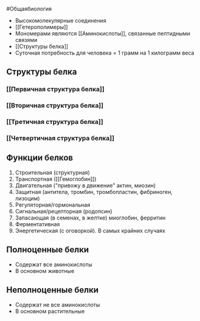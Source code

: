 #Общаябиология 
- Высокомолекулярные соединения
- [[Гетерополимеры]]
- Мономерами являются [[Аминокислоты]], связанные пептидными связями
- [[Структуры белка]] 
- Суточная потребность для человека = 1 грамм на 1 килограмм веса
## Структуры белка 
### [[Первичная структура белка]] 
### [[Вторичная структура белка]] 
### [[Третичная структура белка]] 
### [[Четвертичная структура белка]] 
## Функции белков
1. Строительная (структурная)
2. Транспортная ([[Гемоглобин]])
3. Двигательная ("привожу в движение" актин, миозин)
4. Защитная (антитела, тромбин, тромбопластин, фибриноген, лизоцим)
5. Регуляторная/гормональная
6. Сигнальная/рецепторная (родопсин)
7. Запасающая (в семенах, в желтке) миоглобин, ферритин
8. Ферментативная
9. Энергетическая (с оговоркой). В самых крайних случаях
## Полноценные белки
- Содержат все аминокислоты 
- В основном животные
## Неполноценные белки
- Содержат не все аминокислоты 
- В основном растительные
